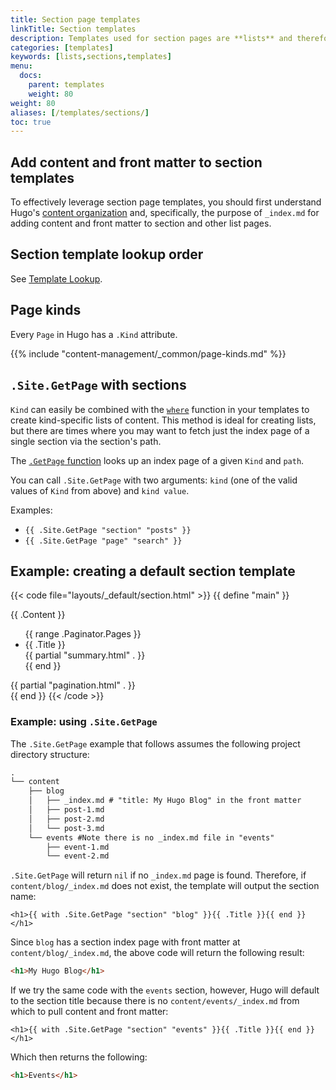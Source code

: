 ```yaml
---
title: Section page templates
linkTitle: Section templates
description: Templates used for section pages are **lists** and therefore have all the variables and methods available to list pages.
categories: [templates]
keywords: [lists,sections,templates]
menu:
  docs:
    parent: templates
    weight: 80
weight: 80
aliases: [/templates/sections/]
toc: true
---
```


## Add content and front matter to section templates

To effectively leverage section page templates, you should first understand Hugo's [content organization](/content-management/organization/) and, specifically, the purpose of `_index.md` for adding content and front matter to section and other list pages.

## Section template lookup order

See [Template Lookup](/templates/lookup-order/).

## Page kinds

Every `Page` in Hugo has a `.Kind` attribute.

{{% include "content-management/_common/page-kinds.md" %}}

## `.Site.GetPage` with sections

`Kind` can easily be combined with the [`where`] function in your templates to create kind-specific lists of content. This method is ideal for creating lists, but there are times where you may want to fetch just the index page of a single section via the section's path.

The [`.GetPage` function][getpage] looks up an index page of a given `Kind` and `path`.

You can call `.Site.GetPage` with two arguments: `kind` (one of the valid values
of `Kind` from above) and `kind value`.

Examples:

- `{{ .Site.GetPage "section" "posts" }}`
- `{{ .Site.GetPage "page" "search" }}`

## Example: creating a default section template

{{< code file="layouts/_default/section.html" >}}
{{ define "main" }}
  <main>
    {{ .Content }}
      <ul class="contents">
        {{ range .Paginator.Pages }}
          <li>{{ .Title }}
            <div>
              {{ partial "summary.html" . }}
            </div>
          </li>
        {{ end }}
      </ul>
    {{ partial "pagination.html" . }}
  </main>
{{ end }}
{{< /code >}}

### Example: using `.Site.GetPage`

The `.Site.GetPage` example that follows assumes the following project directory structure:

```txt
.
└── content
    ├── blog
    │   ├── _index.md # "title: My Hugo Blog" in the front matter
    │   ├── post-1.md
    │   ├── post-2.md
    │   └── post-3.md
    └── events #Note there is no _index.md file in "events"
        ├── event-1.md
        └── event-2.md
```

`.Site.GetPage` will return `nil` if no `_index.md` page is found. Therefore, if `content/blog/_index.md` does not exist, the template will output the section name:

```go-html-template
<h1>{{ with .Site.GetPage "section" "blog" }}{{ .Title }}{{ end }}</h1>
```

Since `blog` has a section index page with front matter at `content/blog/_index.md`, the above code will return the following result:

```html
<h1>My Hugo Blog</h1>
```

If we try the same code with the `events` section, however, Hugo will default to the section title because there is no `content/events/_index.md` from which to pull content and front matter:

```go-html-template
<h1>{{ with .Site.GetPage "section" "events" }}{{ .Title }}{{ end }}</h1>
```

Which then returns the following:

```html
<h1>Events</h1>
```

[contentorg]: /content-management/organization/
[getpage]: /methods/page/getpage
[lists]: /templates/lists/
[lookup]: /templates/lookup-order/
[`where`]: /functions/collections/where
[sections]: /content-management/sections/
